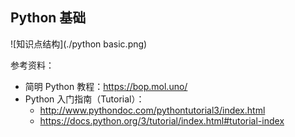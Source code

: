 ## Python 基础

![知识点结构](./python basic.png)


参考资料：

- 简明 Python 教程：https://bop.mol.uno/
- Python 入门指南（Tutorial）：
    - http://www.pythondoc.com/pythontutorial3/index.html
    - https://docs.python.org/3/tutorial/index.html#tutorial-index